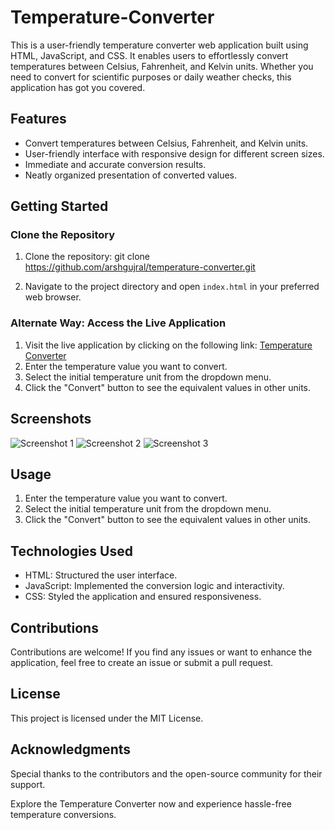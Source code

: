 # Temperature-Converter
 This is a user-friendly temperature converter web application built using HTML, JavaScript, and CSS. It enables users to effortlessly convert temperatures between Celsius, Fahrenheit, and Kelvin units. Whether you need to convert for scientific purposes or daily weather checks, this application has got you covered.

## Features

- Convert temperatures between Celsius, Fahrenheit, and Kelvin units.
- User-friendly interface with responsive design for different screen sizes.
- Immediate and accurate conversion results.
- Neatly organized presentation of converted values.

## Getting Started

### Clone the Repository

1. Clone the repository: git clone https://github.com/arshgujral/temperature-converter.git

2. Navigate to the project directory and open `index.html` in your preferred web browser.

### Alternate Way: Access the Live Application

1. Visit the live application by clicking on the following link: [Temperature Converter](https://arshgujral.github.io/temperature-converter/)
2. Enter the temperature value you want to convert.
3. Select the initial temperature unit from the dropdown menu.
4. Click the "Convert" button to see the equivalent values in other units.

## Screenshots

![Screenshot 1](https://i.postimg.cc/7Y0G7t2w/1st-Screenshot.png)
![Screenshot 2](https://i.postimg.cc/rFNyMB40/2nd-Screenshot.png)
![Screenshot 3](https://i.postimg.cc/MT12tBbM/3rd-Screenshot.png)

## Usage

1. Enter the temperature value you want to convert.
2. Select the initial temperature unit from the dropdown menu.
3. Click the "Convert" button to see the equivalent values in other units.

## Technologies Used

- HTML: Structured the user interface.
- JavaScript: Implemented the conversion logic and interactivity.
- CSS: Styled the application and ensured responsiveness.

## Contributions

Contributions are welcome! If you find any issues or want to enhance the application, feel free to create an issue or submit a pull request.

## License

This project is licensed under the MIT License.

## Acknowledgments

Special thanks to the contributors and the open-source community for their support.

Explore the Temperature Converter now and experience hassle-free temperature conversions.
